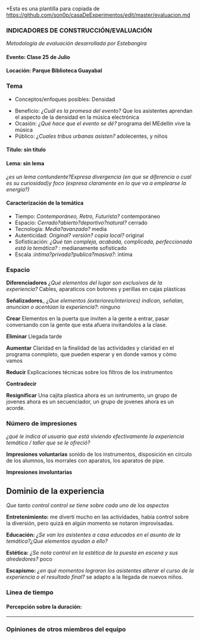 *Esta es una plantilla para copiada de https://github.com/son0p/casaDeExperimentos/edit/master/evaluacion.md

### INDICADORES DE CONSTRUCCIÓN/EVALUACIÓN
*Metodología de evaluación desarrollada por Estebangira*




#### Evento: Clase 25 de Julio


#### Locación: Parque Biblioteca Guayabal

### Tema
* Conceptos/enfoques posibles: Densidad
- Beneficio: *¿Cuál es la promesa del evento?* Que los asistentes aprendan el aspecto de la densidad en la música electrónica
- Ocasión: *¿Qué hace que el evento se dé?* programa del MEdellín vive la música
- Público: *¿Cuales tribus urbanas asisten?* adolecentes, y niños

#### Título: sin título

#### Lema: sin lema
*¿es un lema contundente?Expresa divergencia (en que se diferencia o cual es su curiosidad)y foco (expresa claramente en lo que va a emplearse la energía?)*

#### Caracterización de la temática
* Tiempo: *Contemporáneo, Retro, Futurista?* contemporáneo
* Espacio: *Cerrado?abierto?deportivo?natural?* cerrado
* Tecnología: *Media?avanzada?* media
* Autenticidad: *Original? versión? copia local?* original
* Sofisticación: *¿Qué tan compleja, acabada, complicada, perfeccionada está la temática?* : medianamente sofisticado
* Escala :*intima?privada?publica?masiva?*: íntima

### Espacio
__Diferenciadores__
*¿Qué elementos del lugar son exclusivos de la experiencia?* Cables, aparaticos con botones y perillas en cajas plásticas

__Señalizadores___
*¿Que elementos (exteriores/interiores) indican, señalan, anuncian o acentúan la experiencia?*: ninguno

__Crear__ Elementos en la puerta que inviten a la gente a entrar, pasar conversando con la gente que esta afuera invitandolos a la clase.

__Eliminar__ Llegada tarde

__Aumentar__ Claridad en la finalidad de las actividades y claridad en el programa conmpleto, que pueden esperar y en donde vamos y cómo vamos

__Reducir__ Explicaciones técnicas sobre los filtros de los instrumentos

__Contradecir__ 

__Resignificar__ Una cajita plastica ahora es un isntrumento, un grupo de jovenes ahora es un secuenciador, un grupo de jovenes ahora es un acorde.



### Número de impresiones
*¿qué le indica al usuario que está viviendo efectivamente la experiencia temática / taller que se le ofreció?*

__Impresiones voluntarias__ sonido de los instrumentos, disposición en círculo de los alumnos, los morrales con aparatos, los aparatos de pipe.

__Impresiones involuntarias__ 


## Dominio de la experiencia 
*Que tanto control control se tiene sobre cada uno de los aspectos*

__Entretenimiento:__ me divertí mucho en las actividades, había control sobre la diversión, pero quizá en algún momento se notaron improvisadas.

__Educación:__
*¿Se van los asistentes a casa educados en el asunto de la temática?¿Que elementos ayudan a ello?* 

__Estética:__
*¿Se nota control en la estética de la puesta en escena y sus alrededores?* poco 

__Escapismo:__
*¿en qué momentos lograron los asistentes alterar el curso de la experiencia o el resultado final?* se adapto a la llegada de nuevos niños.


### Línea de tiempo


#### Percepción sobre la duración:

---
### Opiniones de otros miembros del equipo







